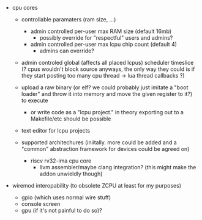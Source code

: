 - cpu cores
	- controllable paramaters (ram size, ...)
		- admin controlled per-user max RAM size (default 16mb)
			- possibly override for "respectful" users and admins?
		- admin controlled per-user max lcpu chip count (default 4)
			- admins can override?
	- admin controled global (affects all placed lcpus) scheduler timeslice (? cpus wouldn't block source anyways, the only way they could is if they start posting too many cpu thread -> lua thread callbacks ?)
	- upload a raw binary (or elf? we could probably just imitate a "boot loader" and throw it into memory and move the given register to it?) to execute
		- or write code as a "lcpu project." in theory exporting out to a Makefile/etc should be possible
	- text editor for lcpu projects
	
	- supported architechures (iniitally. more could be added and a "common" abstraction framework for devices could be agreed on)
		- riscv rv32-ima cpu core
			- llvm assembler/maybe clang integration? (this might make the addon unwieldly though)

- wiremod interopability (to obsolete ZCPU at least for my purposes)
	- gpio (which uses normal wire stuff)
	- console screen
	- gpu (if it's not painful to do so)?
